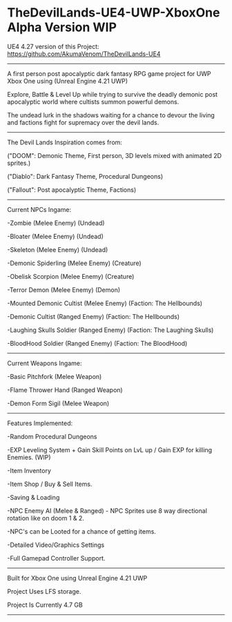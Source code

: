 # TheDevilLands-UE4-UWP-XboxOne Alpha Version WIP 

UE4 4.27 version of this Project: https://github.com/AkumaVenom/TheDevilLands-UE4

---------------------------------------
A first person post apocalyptic dark fantasy RPG game project for UWP Xbox One using (Unreal Engine 4.21 UWP)

Explore, Battle & Level Up while trying to survive the deadly demonic post apocalyptic world where cultists summon powerful demons.

The undead lurk in the shadows waiting for a chance to devour the living and factions fight for supremacy over the devil lands.

---------------------------------------
The Devil Lands Inspiration comes from:

("DOOM": Demonic Theme, First person, 3D levels mixed with animated 2D sprites.)

("Diablo": Dark Fantasy Theme, Procedural Dungeons)

("Fallout": Post apocalyptic Theme, Factions)

---------------------------------------
Current NPCs Ingame:

-Zombie (Melee Enemy) (Undead)

-Bloater (Melee Enemy) (Undead)

-Skeleton (Melee Enemy) (Undead)

-Demonic Spiderling (Melee Enemy) (Creature)

-Obelisk Scorpion (Melee Enemy) (Creature)

-Terror Demon (Melee Enemy) (Demon)

-Mounted Demonic Cultist (Melee Enemy) (Faction: The Hellbounds)

-Demonic Cultist (Ranged Enemy) (Faction: The Hellbounds)

-Laughing Skulls Soldier (Ranged Enemy) (Faction: The Laughing Skulls)

-BloodHood Soldier (Ranged Enemy) (Faction: The BloodHood)

---------------------------------------
Current Weapons Ingame:

-Basic Pitchfork (Melee Weapon)

-Flame Thrower Hand (Ranged Weapon)

-Demon Form Sigil (Melee Weapon)

---------------------------------------
Features Implemented:

-Random Procedural Dungeons

-EXP Leveling System + Gain Skill Points on LvL up / Gain EXP for killing Enemies. (WIP)

-Item Inventory

-Item Shop / Buy & Sell Items.

-Saving & Loading

-NPC Enemy AI (Melee & Ranged) - NPC Sprites use 8 way directional rotation like on doom 1 & 2.

-NPC's can be Looted for a chance of getting items.

-Detailed Video/Graphics Settings

-Full Gamepad Controller Support.

---------------------------------------
Built for Xbox One using Unreal Engine 4.21 UWP

Project Uses LFS storage.

Project Is Currently 4.7 GB

---------------------------------------
